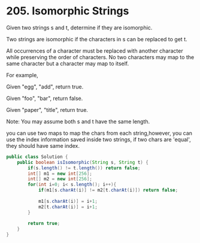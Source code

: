 # 205. Isomorphic Strings 

Given two strings s and t, determine if they are isomorphic.

Two strings are isomorphic if the characters in s can be replaced to get t.

All occurrences of a character must be replaced with another character while preserving the order of characters. No two characters may map to the same character but a character may map to itself.

For example,

Given "egg", "add", return true.

Given "foo", "bar", return false.

Given "paper", "title", return true.

Note:
You may assume both s and t have the same length.

you can use two maps to map the chars from each string,however, you can use the index information saved inside two strings, if two chars are 'equal', they should have same index.

```java
public class Solution {
    public boolean isIsomorphic(String s, String t) {
        if(s.length() != t.length()) return false;
        int[] m1 = new int[256];
        int[] m2 = new int[256];
        for(int i=0; i< s.length(); i++){
            if(m1[s.charAt(i)] != m2[t.charAt(i)]) return false;
            
            m1[s.charAt(i)] = i+1;
            m2[t.charAt(i)] = i+1;
        }
        
        return true;
    }
}
```